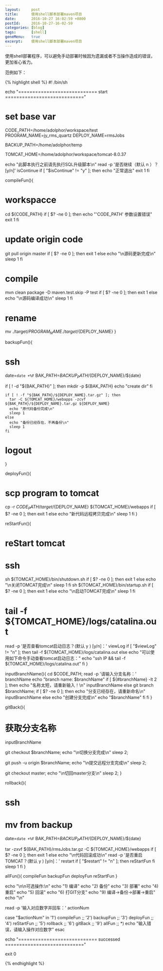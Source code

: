 ```yaml
---
layout:     post
title:      使用shell脚本部署maven项目
date:       2016-10-27 16:02:59 +0800
postId:     2016-10-27-16-02-59
categories: [blog]
tags:       [shell]
geneMenu:   true
excerpt:    使用shell脚本部署maven项目
---
```

使用shell部署程序，可以避免手动部署时候因为遗漏或者不当操作造成的错误，
更加省心省力。

范例如下：

{% highlight shell %}
#! /bin/sh

echo "============================ start ============================"

# set base var
CODE_PATH=/home/adolphor/workspace/test
PROGRAM_NAME=jy_rms_quartz
DEPLOY_NAME=rmsJobs

BACKUP_PATH=/home/adolphor/temp

TOMCAT_HOME=/home/adolphor/workspace/tomcat-8.0.37

echo "此脚本执行之前请先执行SQL升级脚本\n"
read -p '是否继续（默认 n ）？ [y/n]' isContinue
if [ "$isContinue" != "y" ]; then
  echo "正常退出"
  exit 1
fi

compileFun(){
  # workspacce
  cd ${CODE_PATH}
  if [ $? -ne 0 ]; then
    echo "'CODE_PATH' 参数设置错误"
    exit 1
  fi
  # update origin code
  git pull origin master
  if [ $? -ne 0 ]; then
    exit 1
  else
    echo "\n源码更新完成\n"
    sleep 1
  fi
  # compile
  mvn clean package -D maven.test.skip -P test
  if [ $? -ne 0 ]; then
    exit 1
  else
    echo "\n源码编译成功\n"
    sleep 1
  fi
  # rename
  mv ./target/${PROGRAM_NAME} ./target/${DEPLOY_NAME}
}

backupFun(){
  # ssh
  date=`date +%F`
  BAK_PATH=${BACKUP_PATH}/${DEPLOY_NAME}/${date}

  if [ ! -d "${BAK_PATH}" ]; then
    mkdir -p ${BAK_PATH}
    echo "create dir"
  fi

    if [ ! -f "${BAK_PATH}/${DEPLOY_NAME}.tar.gz" ]; then
      tar -C ${TOMCAT_HOME}/webapps -zcvf ${BAK_PATH}/${DEPLOY_NAME}.tar.gz ${DEPLOY_NAME}
      echo "原代码备份完成\n"
      sleep 1
    else
      echo "备份已经存在，不再备份\n"
      sleep 1
    fi
  # logout
}

deployFun(){
  # scp program to tomcat
  cp -r ${CODE_PATH}/target/${DEPLOY_NAME} ${TOMCAT_HOME}/webapps
  if [ $? -ne 0 ]; then
    exit 1
  else
    echo "新代码远程拷贝完成\n"
    sleep 1
  fi
}

reStartFun(){
  # reStart tomcat
  # ssh
  sh ${TOMCAT_HOME}/bin/shutdown.sh
  if [ $? -ne 0 ]; then
    exit 1
  else
    echo "\n关闭TOMCAT完成\n"
    sleep 1
  fi
  sh ${TOMCAT_HOME}/bin/startup.sh
  if [ $? -ne 0 ]; then
    exit 1
  else
    echo "\n启动TOMCAT完成\n"
    sleep 1
  fi
  # tail -f ${TOMCAT_HOME}/logs/catalina.out
  read -p '是否查看tomcat启动日志？(默认 y ) [y/n]：' viewLog
  if [ "$viewLog" != "n" ]; then
    tail -f ${TOMCAT_HOME}/logs/catalina.out
  else
    echo "可以使用如下命令手动查看tomcat启动日志："
    echo "ssh IP && tail -f ${TOMCAT_HOME}/logs/catalina.out"
  fi
}

inputBranchName(){
  cd $CODE_PATH;
  read -p '请输入分支名称：' branchName
  echo "branch name: $branchName"
  if [ ${#branchName} -lt 2 ]; then
    echo "名称太短，请重新输入！\n"
    inputBranchName
  else
    git branch $branchName;
    if [ $? -ne 0 ]; then
      echo "分支已经存在，请重新命名\n"
      inputBranchName
    else
      echo "创建分支完成\n"
      echo "$branchName"
    fi
  fi
}

gitBack(){
  # 获取分支名称
  inputBranchName

  git checkout $branchName;
  echo "\n切换分支完成\n"
  sleep 2;

  git push -u origin $branchName;
  echo "\n提交远程分支完成\n"
  sleep 2;

  git checkout master;
  echo "\n切回master分支\n"
  sleep 2;
}

rollback(){
  # ssh
  # mv from backup
  date=`date +%F`
  BAK_PATH=${BACKUP_PATH}/${DEPLOY_NAME}/${date}

  tar -zxvf ${BAK_PATH}/rmsJobs.tar.gz -C ${TOMCAT_HOME}/webapps
  if [ $? -ne 0 ]; then
    exit 1
  else
    echo "\n代码回滚成功\n"
    read -p '是否重启 TOMCAT？(默认 y ) [y/n]：' restart
    if [ "$restart" != "n" ]; then
      reStartFun
    fi
    sleep 1
  fi
}

allFun(){
  compileFun
  backupFun
  deployFun
  reStartFun
}

echo "\n\n可选操作:\n"
echo "1) 编译"
echo "2) 备份"
echo "3) 部署"
echo "4) 重启"
echo "5) 回滚"
echo "6) 打GIT分支"
echo "9) 编译->备份->部署->重启"
echo "\n"

read -p '输入对应数字并回车：' actionNum

case "$actionNum" in
  '1')
     compileFun
     ;;
  '2')
     backupFun
     ;;
  '3')
     deployFun
     ;;
  '4')
     reStartFun
     ;;
  '5')
     rollback
     ;;
  '6')
     gitBack
     ;;
  '9')
     allFun
     ;;
  *)
     echo "输入错误，请输入操作对应数字"
esac

echo "============================ successed ============================"

exit 0

{% endhighlight %}
